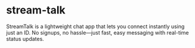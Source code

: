 # stream-talk
StreamTalk is a lightweight chat app that lets you connect instantly using just an ID. No signups, no hassle—just fast, easy messaging with real-time status updates.
